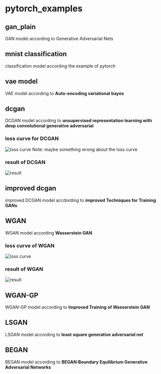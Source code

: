 # pytorch_examples

## gan_plain
GAN model according to Generative Adversarial Nets

## mnist classification
classification model according the example of pytorch

## vae model
VAE model according to **Auto-encoding variational bayes**

## dcgan
DCGAN model according to **unsupervised representation learning with deep convolutional generative adversarial**
### loss curve for DCGAN
![loss curve](https://note.youdao.com/yws/public/resource/7baabd56fbc268806e54db0929370c5f/xmlnote/324DBB98246A4326B6490B43B7F05794/23003)
Note: maybe something wrong about the loss curve
### result of DCGAN
![result](https://note.youdao.com/yws/public/resource/7baabd56fbc268806e54db0929370c5f/xmlnote/2F62A636123A4567AF89E42665ED8D26/23005)

## improved dcgan
improved DCGAN model accdording to **improved Techniques for Training GANs**

## WGAN
WGAN model according **Wasserstein GAN**

### loss curve of WGAN
![loss curve](https://note.youdao.com/yws/public/resource/7baabd56fbc268806e54db0929370c5f/xmlnote/DF2A9CB327EB4B809B84418FBC6FAC57/23011)

### result of WGAN
![result](https://note.youdao.com/yws/public/resource/7baabd56fbc268806e54db0929370c5f/xmlnote/8A95B2EF0AAA4D04BC78362CE8FE5A1A/23014)

## WGAN-GP
WGAN-GP model according to **Improved Training of Wasserstein GAN**

## LSGAN
LSGAN model according to **least square generative adversarial net**

## BEGAN
BEGAN model according to **BEGAN:Boundary Equilibrium Generative Adversarial Networks**
